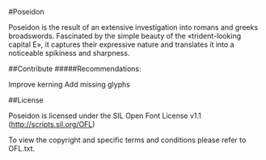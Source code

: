 #Poseidon

Poseidon is the result of an extensive investigation into romans and greeks broadswords. 
Fascinated by the simple beauty of the «trident-looking capital E», it captures their expressive nature and translates it into a noticeable spikiness and sharpness.

##Contribute #####Recommendations:

Improve kerning
Add missing glyphs

##License

Poseidon is licensed under the SIL Open Font License v1.1 (http://scripts.sil.org/OFL)

To view the copyright and specific terms and conditions please refer to OFL.txt.
